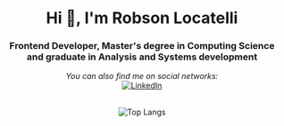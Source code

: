 <h1 align="center">Hi 👋, I'm Robson Locatelli</h1>
<h3 align="center">Frontend Developer, Master's degree in Computing Science and graduate in Analysis and Systems development</h3>

<div align="center">  
  <i>You can also find me on social networks:</i><br>

  <a href="https://www.linkedin.com/in/robson-locatelli" target="_blank">
    <img src="https://img.shields.io/badge/LinkedIn-%230077B5.svg?&style=flat-square&logo=linkedin&logoColor=white" alt="LinkedIn">
  </a>
</div>
<br/>
<div align="center">
  
![Top Langs](https://github-readme-stats.vercel.app/api/top-langs/?username=rlocatelli9)
<br/>

</div>
